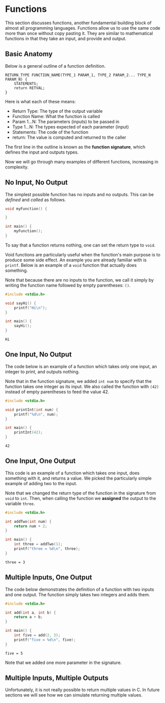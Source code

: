 # Functions

This section discusses functions, another fundamental building block of almost
all programming languages.  Functions allow us to use the same code more than
once without copy pasting it.  They are similar to mathematical functions in
that they take an input, and provide and output.

## Basic Anatomy

Below is a general outline of a function definition.

```
RETURN_TYPE FUNCTION_NAME(TYPE_1 PARAM_1, TYPE_2 PARAM_2... TYPE_N PARAM_N) {
    STATEMENTS;
    return RETVAL;
}
```

Here is what each of these means:

* Return Type: The type of the output variable
* Function Name: What the function is called
* Param 1...N: The parameters (inputs) to be passed in
* Type 1...N: The types expected of each parameter (input)
* Statements: The code of the function
* return: The value is computed and returned to the caller

The first line in the outline is known as the **function signature**,
which defines the input and outputs types.

Now we will go through many examples of different functions, increasing in
complexity.

## No Input, No Output

The simplest possible function has no inputs and no outputs.  This can be
*defined* and *called* as follows.

```c
void myFunction() {

}

int main() {
    myFunction();
}
```


To say that a function returns nothing, one can set the return type to `void`.

Void functions are particularly useful when the function's main purpose is to
produce some side effect.  An example you are already familiar with is
`printf`.  Below is an example of a `void` function that actually does
something.

Note that because there are no inputs to the function,
we call it simply by writing the function name followed
by empty parentheses: `()`.

```c
#include <stdio.h>

void sayHi() {
    printf("Hi\n");
}

int main() {
    sayHi();
}
```
```
Hi
```

## One Input, No Output

The code below is an example of a function which takes
only one input, an integer to print, and outputs nothing.

Note that in the function signature, we added `int num`
to specify that the function takes one integer as its
input.  We also called the function with `(42)` instead
of empty parentheses to feed the value 42.

```c
#include <stdio.h>

void printInt(int num) {
    printf("%d\n", num);
}

int main() {
    printInt(42);
}
```
```
42
```

## One Input, One Output

This code is an example of a function which takes one
input, does something with it, and returns a value.  We
picked the particularly simple example of adding two to
the input.

Note that we changed the return type of the function
in the signature from `void` to `int`.  Then, when
calling the function we **assigned** the output
to the variable `three`.

```c
#include <stdio.h>

int addTwo(int num) {
    return num + 2;
}

int main() {
    int three = addTwo(1);
    printf("three = %d\n", three);
}
```
```
three = 3
```

## Multiple Inputs, One Output

The code below demonstrates the definition of a function
with two inputs and one output.  The function simply
takes two integers and adds them.

```c
#include <stdio.h>

int add(int a, int b) {
    return a + b;
}

int main() {
    int five = add(2, 3);
    printf("five = %d\n", five);
}
```
```
five = 5
```

Note that we added one more parameter in the signature.

## Multiple Inputs, Multiple Outputs

Unfortunately, it is not really possible to return
multiple values in C.  In future sections we will see
how we can simulate returning multiple values.
